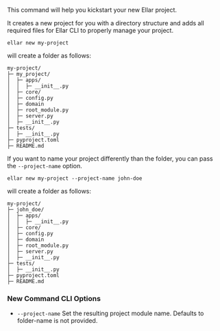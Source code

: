 
This command will help you kickstart your new Ellar project. 

It creates a new project for you with a directory structure and adds all required files for Ellar CLI to properly manage your project.

```shell
ellar new my-project
```

will create a folder as follows:
```angular2html
my-project/
├─ my_project/
│  ├─ apps/
│  │  ├─ __init__.py
│  ├─ core/
│  ├─ config.py
│  ├─ domain
│  ├─ root_module.py
│  ├─ server.py
│  ├─ __init__.py
├─ tests/
│  ├─ __init__.py
├─ pyproject.toml
├─ README.md

```
If you want to name your project differently than the folder, you can pass the `--project-name` option.

```shell
ellar new my-project --project-name john-doe
```
will create a folder as follows:
```angular2html
my-project/
├─ john_doe/
│  ├─ apps/
│  │  ├─ __init__.py
│  ├─ core/
│  ├─ config.py
│  ├─ domain
│  ├─ root_module.py
│  ├─ server.py
│  ├─ __init__.py
├─ tests/
│  ├─ __init__.py
├─ pyproject.toml
├─ README.md

```

### New Command CLI Options
- `--project-name` Set the resulting project module name. Defaults to folder-name is not provided.
